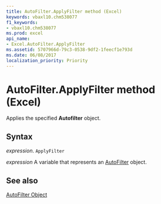 ```yaml
---
title: AutoFilter.ApplyFilter method (Excel)
keywords: vbaxl10.chm538077
f1_keywords:
- vbaxl10.chm538077
ms.prod: excel
api_name:
- Excel.AutoFilter.ApplyFilter
ms.assetid: 5707966d-79c3-0538-9df2-1feecf1e793d
ms.date: 06/08/2017
localization_priority: Priority
---
```



# AutoFilter.ApplyFilter method (Excel)

Applies the specified  **Autofilter** object.


## Syntax

_expression_. `ApplyFilter`

_expression_ A variable that represents an [AutoFilter](Excel.AutoFilter.md) object.


## See also


[AutoFilter Object](Excel.AutoFilter.md)

